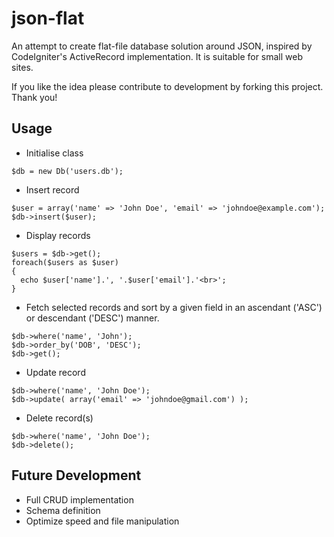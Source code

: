 # json-flat
An attempt to create flat-file database solution around JSON, inspired by CodeIgniter's ActiveRecord implementation. It is suitable for small web sites.

If you like the idea please contribute to development by forking this project.
Thank you!

Usage
--------------------------------------

+ Initialise class

``` 
$db = new Db('users.db');
```

+ Insert record
```
$user = array('name' => 'John Doe', 'email' => 'johndoe@example.com');
$db->insert($user);
```

+ Display records
```
$users = $db->get();
foreach($users as $user)
{
  echo $user['name'].', '.$user['email'].'<br>';
}
```
+ Fetch selected records and sort by a given field in an ascendant ('ASC') or descendant ('DESC') manner.
```
$db->where('name', 'John');
$db->order_by('DOB', 'DESC');
$db->get();
```
+ Update record
```
$db->where('name', 'John Doe');
$db->update( array('email' => 'johndoe@gmail.com') );
```
+ Delete record(s)
```
$db->where('name', 'John Doe');
$db->delete();
```

Future Development
--------------------------------------
+ Full CRUD implementation
+ Schema definition
+ Optimize speed and file manipulation

